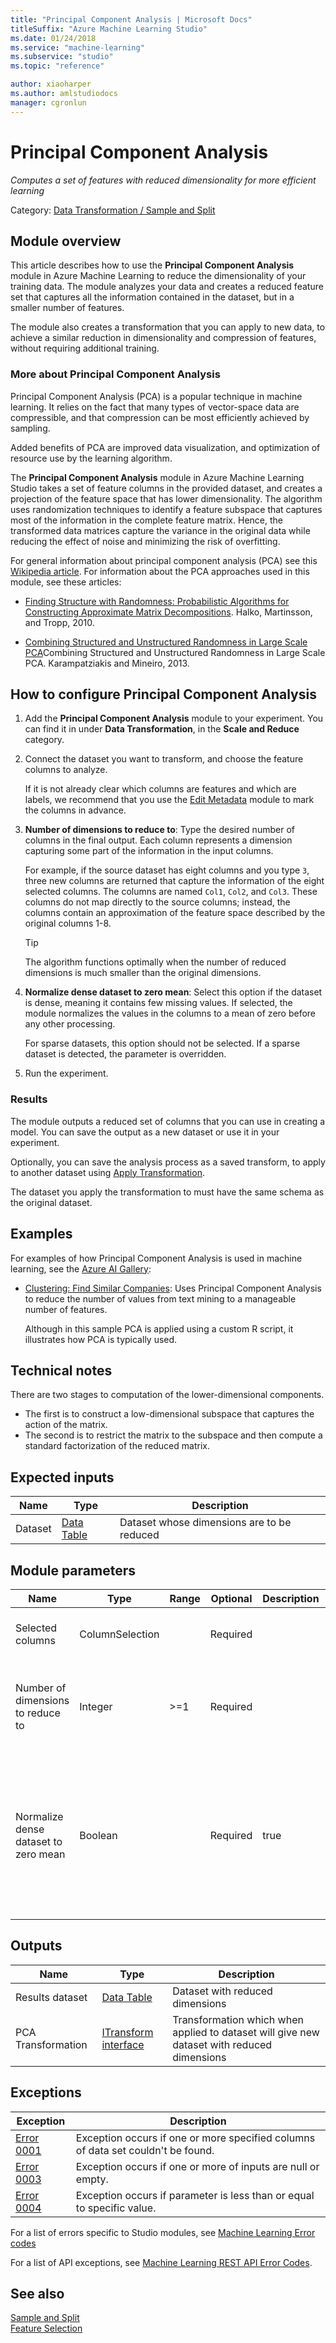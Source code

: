 ```yaml
---
title: "Principal Component Analysis | Microsoft Docs"
titleSuffix: "Azure Machine Learning Studio"
ms.date: 01/24/2018
ms.service: "machine-learning"
ms.subservice: "studio"
ms.topic: "reference"

author: xiaoharper
ms.author: amlstudiodocs
manager: cgronlun
---
```

# Principal Component Analysis

*Computes a set of features with reduced dimensionality for more efficient learning*

Category: [Data Transformation / Sample and Split](data-transformation-sample-and-split.md)  

## Module overview

This article describes how to use the **Principal Component Analysis** module in Azure Machine Learning to reduce the dimensionality of your training data. The module analyzes your data and creates a reduced feature set that captures all the information contained in the dataset, but in a smaller number of features.

The module also creates a transformation that you can apply to new data, to achieve a similar reduction in dimensionality and compression of features, without requiring additional training.

### More about Principal Component Analysis

Principal Component Analysis (PCA) is a popular technique in machine learning. It relies on the fact that many types of vector-space data are compressible, and that compression can be most efficiently achieved by sampling.

Added benefits of PCA are improved data visualization, and optimization of resource use by the learning algorithm.

The **Principal Component Analysis** module in Azure Machine Learning Studio takes a set of feature columns in the provided dataset, and creates a projection of the feature space that has lower dimensionality. The algorithm uses randomization techniques to identify a feature subspace that captures most of the information in the complete feature matrix. Hence, the transformed data matrices capture the variance in the original data while reducing the effect of noise and minimizing the risk of overfitting.

For general information about principal component analysis (PCA) see this [Wikipedia article](https://wikipedia.org/wiki/Principal_component_analysis). For information about the PCA approaches used in this module, see these articles:

- [Finding Structure with Randomness: Probabilistic Algorithms for Constructing Approximate Matrix Decompositions](http://arxiv.org/abs/0909.4061). Halko, Martinsson, and Tropp, 2010.  

- [Combining Structured and Unstructured Randomness in Large Scale PCA](http://arxiv.org/abs/1310.6304)Combining Structured and Unstructured Randomness in Large Scale PCA. Karampatziakis and Mineiro, 2013.

## How to configure Principal Component Analysis

1. Add the **Principal Component Analysis** module to your experiment. You can find it in under **Data Transformation**, in the **Scale and Reduce** category.

2. Connect the dataset you want to transform, and  choose the feature columns to analyze.

    If it is not already clear which columns are features and which are labels, we recommend that you use the [Edit Metadata](edit-metadata.md) module to mark the columns in advance.

3. **Number of dimensions to reduce to**: Type the desired number of columns in the final output. Each column represents a dimension capturing some part of the information in the input columns.

    For example, if the source dataset has eight columns and you type `3`, three new columns are returned that capture the information of the eight selected columns. The columns are named `Col1`, `Col2`, and `Col3`. These columns do not map directly to the source columns; instead, the columns contain an approximation of the feature space described by the original columns 1-8.

    > [!TIP]
    > The algorithm functions optimally when the number of reduced dimensions is much smaller than the original dimensions.

4. **Normalize dense dataset to zero mean**: Select this option if the dataset is dense, meaning it contains few missing values. If selected, the module normalizes the values in the columns to a mean of zero before any other processing.

    For sparse datasets, this option should not be selected. If a sparse dataset is detected, the parameter is overridden.

5. Run the experiment.

### Results

The module outputs a reduced set of columns that you can use in creating a model. You can save the output as a new dataset or use it in your experiment.

Optionally, you can save the analysis process as a saved transform, to apply to another dataset using [Apply Transformation](apply-transformation.md). 

The dataset you apply the transformation to must have the same schema as the original dataset.

## Examples

For examples of how Principal Component Analysis is used in machine learning, see the [Azure AI Gallery](https://gallery.cortanaintelligence.com/):  

- [Clustering: Find Similar Companies](http://go.microsoft.com/fwlink/?LinkId=525164): Uses Principal Component Analysis to reduce the number of values from text mining to a manageable number of features.

    Although in this sample PCA is applied using a custom R script, it illustrates how PCA is typically used.

## Technical notes

There are two stages to computation of the lower-dimensional components. 

- The first is to construct a low-dimensional subspace that captures the action of the matrix.
- The second is to restrict the matrix to the subspace and then compute a standard factorization of the reduced matrix.

## Expected inputs

|Name|Type|Description|  
|----------|----------|-----------------|  
|Dataset|[Data Table](data-table.md)|Dataset whose dimensions are to be reduced|  

## Module parameters

|Name|Type|Range|Optional|Description|Default|  
|----------|----------|-----------|--------------|-----------------|-------------|  
|Selected columns|ColumnSelection||Required||Selected columns to apply PCA to|  
|Number of dimensions to reduce to|Integer|>=1|Required||The number of desired dimensions in the reduced dataset|  
|Normalize dense dataset to zero mean|Boolean||Required|true|Indicate whether the input columns will be mean normalized for dense datasets (for sparse data parameter is ignored)|  

## Outputs

|Name|Type|Description|  
|----------|----------|-----------------|  
|Results dataset|[Data Table](data-table.md)|Dataset with reduced dimensions|  
|PCA Transformation|[ITransform interface](itransform-interface.md)|Transformation which when applied to dataset will give new dataset with reduced dimensions|  

## Exceptions  

|Exception|Description|  
|---------------|-----------------|  
|[Error 0001](errors/error-0001.md)|Exception occurs if one or more specified columns of data set couldn't be found.|  
|[Error 0003](errors/error-0003.md)|Exception occurs if one or more of inputs are null or empty.|  
|[Error 0004](errors/error-0004.md)|Exception occurs if parameter is less than or equal to specific value.| 

For a list of errors specific to Studio modules, see [Machine Learning Error codes](\errors\machine-learning-module-error-codes.md)

For a list of API exceptions, see [Machine Learning REST API Error Codes](https://docs.microsoft.com/azure/machine-learning/studio/web-service-error-codes).
## See also

 [Sample and Split](data-transformation-sample-and-split.md)   
 [Feature Selection](feature-selection-modules.md)
